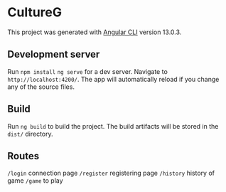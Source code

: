 # CultureG

This project was generated with [Angular CLI](https://github.com/angular/angular-cli) version 13.0.3.

## Development server

Run `npm install`  `ng serve` for a dev server. Navigate to `http://localhost:4200/`. The app will automatically reload if you change any of the source files.
## Build

Run `ng build` to build the project. The build artifacts will be stored in the `dist/` directory.

## Routes

`/login` connection page
`/register` registering page
`/history` history of game
`/game` to play